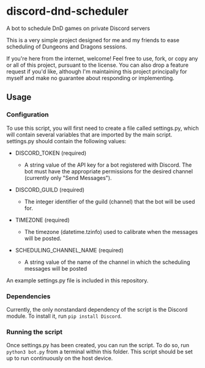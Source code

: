 # discord-dnd-scheduler
A bot to schedule DnD games on private Discord servers

This is a very simple project designed for me and my friends to ease scheduling of Dungeons and Dragons sessions.

If you're here from the internet, welcome! Feel free to use, fork, or copy any or all of this project, pursuant to the license. You can also drop a feature request if you'd like, although I'm maintaining this project principally for myself and make no guarantee about responding or implementing.

## Usage

### Configuration

To use this script, you will first need to create a file called settings.py, which will contain several variables that are imported by the main script. settings.py should contain the following values:

- DISCORD_TOKEN (required)
    - A string value of the API key for a bot registered with Discord. The bot must have the appropriate permissions for the desired channel (currently only "Send Messages").

- DISCORD_GUILD (required)
    - The integer identifier of the guild (channel) that the bot will be used for.

- TIMEZONE (required)
    - The timezone (datetime.tzinfo) used to calibrate when the messages will be posted.

- SCHEDULING_CHANNEL_NAME (required)
    - A string value of the name of the channel in which the scheduling messages will be posted

An example settings.py file is included in this repository.

### Dependencies

Currently, the only nonstandard dependency of the script is the Discord module. To install it, run `pip install Discord`.

### Running the script

Once settings.py has been created, you can run the script. To do so, run `python3 bot.py` from a terminal within this folder. This script should be set up to run continuously on the host device.